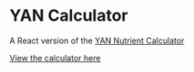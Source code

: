 # YAN Calculator

A React version of the [YAN Nutrient Calculator](https://docs.google.com/spreadsheets/d/1W8Pp52vFx9g-Uk7aq4WK66Kg_TI5nTrI32sBc5fGaPU/edit#gid=0) 

[View the calculator here](https://dtgreene.github.io/yan-calculator/dist/)
